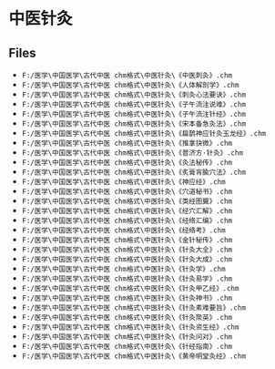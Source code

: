 # 中医针灸

## Files

- `F:/医学\中国医学\古代中医 chm格式\中医针灸\《中医刺灸》.chm`
- `F:/医学\中国医学\古代中医 chm格式\中医针灸\《人体解剖学》.chm`
- `F:/医学\中国医学\古代中医 chm格式\中医针灸\《刺灸心法要诀》.chm`
- `F:/医学\中国医学\古代中医 chm格式\中医针灸\《子午流注说难》.chm`
- `F:/医学\中国医学\古代中医 chm格式\中医针灸\《子午流注针经》.chm`
- `F:/医学\中国医学\古代中医 chm格式\中医针灸\《宋本备急灸法》.chm`
- `F:/医学\中国医学\古代中医 chm格式\中医针灸\《扁鹊神应针灸玉龙经》.chm`
- `F:/医学\中国医学\古代中医 chm格式\中医针灸\《推拿抉微》.chm`
- `F:/医学\中国医学\古代中医 chm格式\中医针灸\《普济方·针灸》.chm`
- `F:/医学\中国医学\古代中医 chm格式\中医针灸\《灸法秘传》.chm`
- `F:/医学\中国医学\古代中医 chm格式\中医针灸\《炙膏肓腧穴法》.chm`
- `F:/医学\中国医学\古代中医 chm格式\中医针灸\《神应经》.chm`
- `F:/医学\中国医学\古代中医 chm格式\中医针灸\《穴道秘书》.chm`
- `F:/医学\中国医学\古代中医 chm格式\中医针灸\《类经图翼》.chm`
- `F:/医学\中国医学\古代中医 chm格式\中医针灸\《经穴汇解》.chm`
- `F:/医学\中国医学\古代中医 chm格式\中医针灸\《经络汇编》.chm`
- `F:/医学\中国医学\古代中医 chm格式\中医针灸\《经络考》.chm`
- `F:/医学\中国医学\古代中医 chm格式\中医针灸\《金针秘传》.chm`
- `F:/医学\中国医学\古代中医 chm格式\中医针灸\《针灸大全》.chm`
- `F:/医学\中国医学\古代中医 chm格式\中医针灸\《针灸大成》.chm`
- `F:/医学\中国医学\古代中医 chm格式\中医针灸\《针灸学》.chm`
- `F:/医学\中国医学\古代中医 chm格式\中医针灸\《针灸易学》.chm`
- `F:/医学\中国医学\古代中医 chm格式\中医针灸\《针灸甲乙经》.chm`
- `F:/医学\中国医学\古代中医 chm格式\中医针灸\《针灸神书》.chm`
- `F:/医学\中国医学\古代中医 chm格式\中医针灸\《针灸素难要旨》.chm`
- `F:/医学\中国医学\古代中医 chm格式\中医针灸\《针灸聚英》.chm`
- `F:/医学\中国医学\古代中医 chm格式\中医针灸\《针灸资生经》.chm`
- `F:/医学\中国医学\古代中医 chm格式\中医针灸\《针灸问对》.chm`
- `F:/医学\中国医学\古代中医 chm格式\中医针灸\《针经指南》.chm`
- `F:/医学\中国医学\古代中医 chm格式\中医针灸\《黄帝明堂灸经》.chm`
